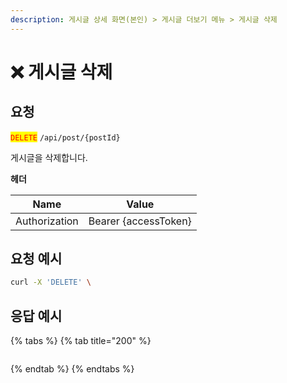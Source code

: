 ```yaml
---
description: 게시글 상세 화면(본인) > 게시글 더보기 메뉴 > 게시글 삭제
---
```


# ❌ 게시글 삭제

## 요청

<mark style="color:red;">`DELETE`</mark> `/api/post/{postId}`

게시글을 삭제합니다.



**헤더**

| Name          | Value                |
| ------------- | -------------------- |
| Authorization | Bearer {accessToken} |





## 요청 예시

```bash
curl -X 'DELETE' \
```





## 응답 예시

{% tabs %}
{% tab title="200" %}
```json
```
{% endtab %}
{% endtabs %}
